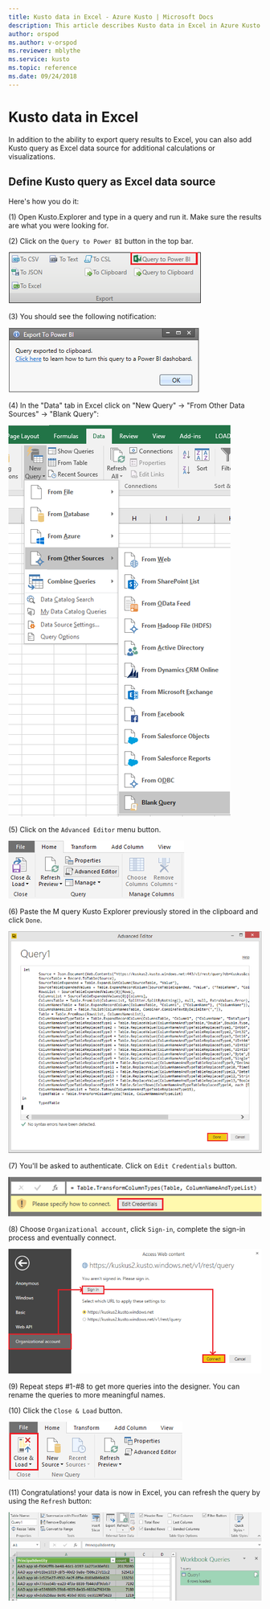 ```yaml
---
title: Kusto data in Excel - Azure Kusto | Microsoft Docs
description: This article describes Kusto data in Excel in Azure Kusto.
author: orspod
ms.author: v-orspod
ms.reviewer: mblythe
ms.service: kusto
ms.topic: reference
ms.date: 09/24/2018
---
```

# Kusto data in Excel

In addition to the ability to export query results to Excel, you can also add Kusto query as Excel data source for additional calculations or visualizations.

## Define Kusto query as Excel data source

Here's how you do it:

(1) Open Kusto.Explorer and type in a query and run it. Make sure the results are what you were looking for.

(2) Click on the `Query to Power BI` button in the top bar.

![alt text](./Images/KustoTools-PowerBI/step2.png "step2")

(3) You should see the following notification:

![alt text](./Images/KustoTools-PowerBI/step3.png "step3")

(4) In the "Data" tab in Excel click on "New Query" -> "From Other Data Sources" -> "Blank Query":

![alt text](./Images/KustoTools-Excel/ExcelMenu.png "ExcelMenu")

(5)  Click on the `Advanced Editor` menu button.

![alt text](./Images/KustoTools-Excel/AdvancedEditor.png "AdvancedEditor")

(6) Paste the M query Kusto Explorer previously stored in the clipboard and click `Done`.

![alt text](./Images/KustoTools-PowerBI/step7.png "step7")

(7) You'll be asked to authenticate. Click on `Edit Credentials` button.

![alt text](./Images/KustoTools-PowerBI/step8.png "step8")

(8) Choose `Organizational account`, click `Sign-in`, complete the sign-in process and eventually connect.

![alt text](./Images/KustoTools-PowerBI/step9.png "step9")

(9) Repeat steps #1-#8 to get more queries into the designer. You can rename the queries to more meaningful names.

(10) Click the `Close & Load` button.

![alt text](./Images/KustoTools-PowerBI/step12.png "step12")

(11) Congratulations! your data is now in Excel, you can refresh the query by using the `Refresh` button:

![alt text](./Images/KustoTools-Excel/ExcelData.png "ExcelData")
